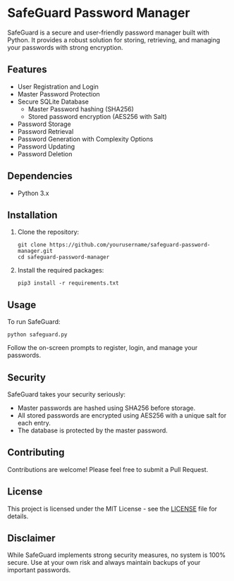 # SafeGuard Password Manager

SafeGuard is a secure and user-friendly password manager built with Python. It provides a robust solution for storing, retrieving, and managing your passwords with strong encryption.

## Features

- User Registration and Login
- Master Password Protection
- Secure SQLite Database
  - Master Password hashing (SHA256)
  - Stored password encryption (AES256 with Salt)
- Password Storage
- Password Retrieval
- Password Generation with Complexity Options
- Password Updating
- Password Deletion

## Dependencies

- Python 3.x

## Installation

1. Clone the repository:
   ```
   git clone https://github.com/yourusername/safeguard-password-manager.git
   cd safeguard-password-manager
   ```

2. Install the required packages:
   ```
   pip3 install -r requirements.txt
   ```

## Usage

To run SafeGuard:

```
python safeguard.py
```

Follow the on-screen prompts to register, login, and manage your passwords.

## Security

SafeGuard takes your security seriously:

- Master passwords are hashed using SHA256 before storage.
- All stored passwords are encrypted using AES256 with a unique salt for each entry.
- The database is protected by the master password.

## Contributing

Contributions are welcome! Please feel free to submit a Pull Request.

## License

This project is licensed under the MIT License - see the [LICENSE](LICENSE) file for details.

## Disclaimer

While SafeGuard implements strong security measures, no system is 100% secure. Use at your own risk and always maintain backups of your important passwords.
